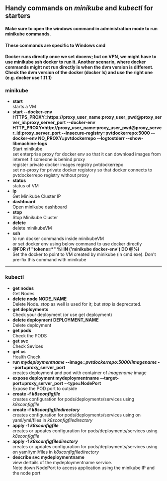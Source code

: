 ## Handy commands on _minikube_ and _kubectl_ for starters  
#### Make sure to open the windows command in administration mode to run minikube commands.  
#### These commands are specific to Windows cmd
#### Docker runs directly once we set docenv; but on VPN, we might have to use minikube ssh docker to run it. Another scenario, where docker commands might not run directly is when the dvm version is different. Check the dvm version of the docker (docker ls) and use the right one (e.g. docker use 1.11.1)
### minikube  
*	**start**  
		starts a VM  
*	**start --docker-env HTTPS_PROXY=https://proxy_user_name:proxy_user_pwd@proxy_server_id:proxy_server_port --docker-env HTTP_PROXY=http://proxy_user_name:proxy_user_pwd@proxy_server_id:proxy_server_port --insecure-registry=pvtdockerrepo:5000 --docker-env NO_PROXY=pvtdockerrepo --logtostderr --show-libmachine-logs**  
		Start minikube  
		set enterprise proxy for docker env so that it can download images from internet if someone is behind proxy  
		register private docker images registry pvtdockerrepo  
		set no-proxy for private docker registory so that docker connects to pvtdockerrepo registry without proxy  
*	**status**  
		status of VM  
*	**ip**  
		Get Minikube Cluster IP
*	**dashboard**  
		Open minikube dashboard
*	**stop**  
		Stop Minikube Cluster
*	**delete**  
		delete minikubeVM
*	**ssh <docker command>**  
		to run docker commands inside minikubeVM  
		or set docker env using below command to use docker directly
*	**@FOR /f "tokens=*" %i IN ('minikube docker-env') DO @%i**  
		Set the docker to point to VM created by minikube (in cmd.exe). Don't pre-fix this command with minikube

---
### kubectl
*	**get nodes**  
		Get Nodes
*	**delete node NODE_NAME**  
		Delete Node. _stop_ as well is used for it; but _stop_ is deprecated.
*	**get deployments**  
		Check your deployment (or use get deployment)
*	**delete deployment DEPLOYMENT_NAME**  
		Delete deployment
*	**get pods**  
		Check the PODS
*	**get svc**  
		Check Sevices
*	**get cs**  
		Health Check
*	**run _mydeploymentname_ --image=_pvtdockerrepo:5000_/_imagename_ --port=proxy_server_port**  
		creates deployment and pod with container of _imagename_ image
*	**expose deployment mydeploymentname --target-port=proxy_server_port --type=NodePort**  
		Expose the POD port to outside
*	**create -f _k8sconfigfile_**  
		creates configuration for pods/deployments/services using _k8sconfigfile_   
*	**create -f _k8sconfigfiledirectory_**  
		creates configuration for pods/deployments/services using on yaml/yml/files in _k8sconfigfiledirectory_   
*	**apply -f _k8sconfigfile_**  
		creates or updates configuration for pods/deployments/services using _k8sconfigfile_   
*	**apply -f _k8sconfigfiledirectory_**  
		creates or updates configuration for pods/deployments/services using on yaml/yml/files in _k8sconfigfiledirectory_   
*	**describe svc mydeploymentname**  
		view dertails of the mydeploymentname service.  
		Note down NodePort to access application using the minikube IP and the node port  
